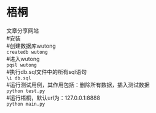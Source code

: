 梧桐
================
文章分享网站  
#安装  
\#创建数据库wutong  
`createdb wutong`  
\#进入wutong  
`pqsl wutong`  
\#执行db.sql文件中的所有sql语句  
`\i db.sql`  
\#运行测试用例，其作用包括：删除所有数据，插入测试数据  
`python test.py`  
\#运行梧桐，默认url为：127.0.0.1:8888  
`python main.py`  
